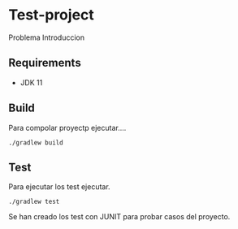 # Test-project


Problema
Introduccion 


## Requirements

- JDK 11

## Build

Para compolar proyectp ejecutar....

```
./gradlew build
```

## Test

Para ejecutar los test ejecutar.

```
./gradlew test
```

Se han creado los test con JUNIT para probar casos del proyecto.


